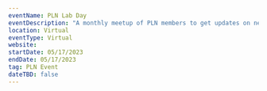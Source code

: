 ```yaml
---
eventName: PLN Lab Day
eventDescription: "A monthly meetup of PLN members to get updates on network infrastructure and learn about different projects in the ecosystem."
location: Virtual
eventType: Virtual
website: 
startDate: 05/17/2023
endDate: 05/17/2023
tag: PLN Event
dateTBD: false
---
```

